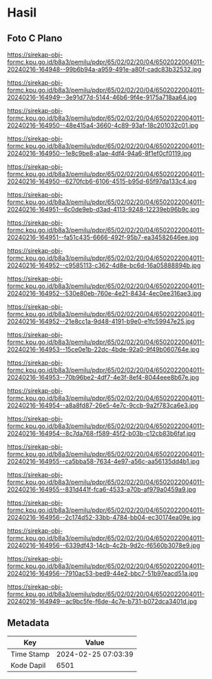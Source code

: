 # Hasil

## Foto C Plano

https://sirekap-obj-formc.kpu.go.id/b8a3/pemilu/pdpr/65/02/02/20/04/6502022004011-20240216-164948--99b6b94a-a959-491e-a80f-cadc83b32532.jpg

https://sirekap-obj-formc.kpu.go.id/b8a3/pemilu/pdpr/65/02/02/20/04/6502022004011-20240216-164949--3e91d77d-5144-46b6-9f4e-9175a718aa64.jpg

https://sirekap-obj-formc.kpu.go.id/b8a3/pemilu/pdpr/65/02/02/20/04/6502022004011-20240216-164950--48e415a4-3660-4c89-93af-18c201032c01.jpg

https://sirekap-obj-formc.kpu.go.id/b8a3/pemilu/pdpr/65/02/02/20/04/6502022004011-20240216-164950--1e8c9be8-a1ae-4df4-94a6-8f1ef0cf0119.jpg

https://sirekap-obj-formc.kpu.go.id/b8a3/pemilu/pdpr/65/02/02/20/04/6502022004011-20240216-164950--6270fcb6-6106-4515-b95d-65f97da133c4.jpg

https://sirekap-obj-formc.kpu.go.id/b8a3/pemilu/pdpr/65/02/02/20/04/6502022004011-20240216-164951--6c0de9eb-d3ad-4113-9248-12239eb96b9c.jpg

https://sirekap-obj-formc.kpu.go.id/b8a3/pemilu/pdpr/65/02/02/20/04/6502022004011-20240216-164951--fa51c435-6666-492f-95b7-ea34582646ee.jpg

https://sirekap-obj-formc.kpu.go.id/b8a3/pemilu/pdpr/65/02/02/20/04/6502022004011-20240216-164952--c9585113-c362-4d8e-bc6d-16a05888894b.jpg

https://sirekap-obj-formc.kpu.go.id/b8a3/pemilu/pdpr/65/02/02/20/04/6502022004011-20240216-164952--530e80eb-760e-4e21-8434-4ec0ee316ae3.jpg

https://sirekap-obj-formc.kpu.go.id/b8a3/pemilu/pdpr/65/02/02/20/04/6502022004011-20240216-164952--21e8cc1a-9d48-4191-b9e0-e1fc59947e25.jpg

https://sirekap-obj-formc.kpu.go.id/b8a3/pemilu/pdpr/65/02/02/20/04/6502022004011-20240216-164953--15ce0e1b-22dc-4bde-92a0-9f49b060764e.jpg

https://sirekap-obj-formc.kpu.go.id/b8a3/pemilu/pdpr/65/02/02/20/04/6502022004011-20240216-164953--70b96be2-4df7-4e3f-8ef4-8044eee8b67e.jpg

https://sirekap-obj-formc.kpu.go.id/b8a3/pemilu/pdpr/65/02/02/20/04/6502022004011-20240216-164954--a8a8fd87-26e5-4e7c-9ccb-9a2f783ca6e3.jpg

https://sirekap-obj-formc.kpu.go.id/b8a3/pemilu/pdpr/65/02/02/20/04/6502022004011-20240216-164954--8c7da768-f589-45f2-b03b-c12cb83b6faf.jpg

https://sirekap-obj-formc.kpu.go.id/b8a3/pemilu/pdpr/65/02/02/20/04/6502022004011-20240216-164955--ca5bba58-7634-4e97-a56c-aa56135dd4b1.jpg

https://sirekap-obj-formc.kpu.go.id/b8a3/pemilu/pdpr/65/02/02/20/04/6502022004011-20240216-164955--831d441f-fca6-4533-a70b-af979a0459a9.jpg

https://sirekap-obj-formc.kpu.go.id/b8a3/pemilu/pdpr/65/02/02/20/04/6502022004011-20240216-164956--2c174d52-33bb-4784-bb04-ec30174ea09e.jpg

https://sirekap-obj-formc.kpu.go.id/b8a3/pemilu/pdpr/65/02/02/20/04/6502022004011-20240216-164956--6339df43-14cb-4c2b-9d2c-f6560b3078e9.jpg

https://sirekap-obj-formc.kpu.go.id/b8a3/pemilu/pdpr/65/02/02/20/04/6502022004011-20240216-164956--7910ac53-bed9-44e2-bbc7-51b97eacd51a.jpg

https://sirekap-obj-formc.kpu.go.id/b8a3/pemilu/pdpr/65/02/02/20/04/6502022004011-20240216-164949--ac9bc5fe-f6de-4c7e-b731-b072dca3401d.jpg


## Metadata

| Key        | Value               |
| ---------- | ------------------- |
| Time Stamp | 2024-02-25 07:03:39 |
| Kode Dapil | 6501                |



